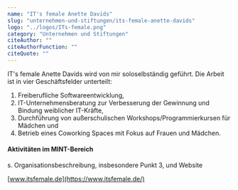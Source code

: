 ```yaml
---
name: "IT's female Anette Davids"
slug: "unternehmen-und-stiftungen/its-female-anette-davids"
logo: "../logos/ITs-female.png"
category: "Unternehmen und Stiftungen"
citeAuthor: ""
citeAuthorFunction: ""
citeQuote: ""
---
```


IT's female Anette Davids wird von mir soloselbständig geführt. Die Arbeit ist in vier Geschäftsfelder unterteilt:

1. Freiberufliche Softwareentwicklung,
2. IT-Unternehmensberatung zur Verbesserung der Gewinnung und Bindung weiblicher IT-Kräfte,
3. Durchführung von außerschulischen Workshops/Programmierkursen für Mädchen und
4. Betrieb eines Coworking Spaces mit Fokus auf Frauen und Mädchen.

#### Aktivitäten im MINT-Bereich

s. Organisationsbeschreibung, insbesondere Punkt 3, und Website

[www.itsfemale.de](https://www.itsfemale.de/)

